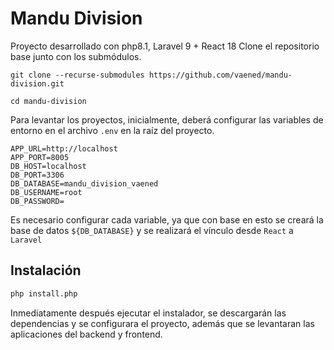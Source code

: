 # Mandu Division
Proyecto desarrollado con php8.1, Laravel 9 + React 18
Clone el repositorio base junto con los submódulos.

```shell
git clone --recurse-submodules https://github.com/vaened/mandu-division.git
```

```shell
cd mandu-division
```

Para levantar los proyectos, inicialmente, deberá configurar las variables de entorno en el archivo `.env` en la raíz del
proyecto.

```dotenv
APP_URL=http://localhost
APP_PORT=8005
DB_HOST=localhost
DB_PORT=3306
DB_DATABASE=mandu_division_vaened
DB_USERNAME=root
DB_PASSWORD=
```

Es necesario configurar cada variable, ya que con base en esto se creará la base de datos `${DB_DATABASE}` y se realizará
el vínculo desde `React` a `Laravel`

## Instalación

```sh
php install.php
```

Inmediatamente después ejecutar el instalador, se descargarán las dependencias y se configurara el proyecto, además que
se levantaran las aplicaciones del backend y frontend.
